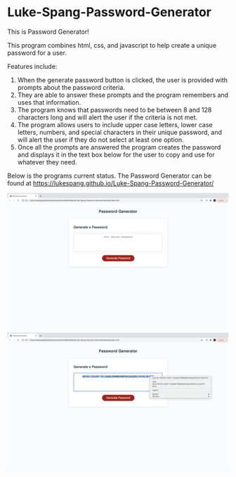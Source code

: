 # Luke-Spang-Password-Generator

This is Password Generator! 

This program combines html, css, and javascript to help create a unique password for a user.

Features include:

1. When the generate password button is clicked, the user is provided with prompts about the password criteria.
2. They are able to answer these prompts and the program remembers and uses that information.
3. The program knows that passwords need to be between 8 and 128 characters long and will alert the user if the criteria is not met.
4. The program allows users to include upper case letters, lower case letters, numbers, and special characters in their unique password, and will alert the user if they do not select at least one option.
5. Once all the prompts are answered the program creates the password and displays it in the text box below for the user to copy and use for whatever they need.

Below is the programs current status. 
The Password Generator can be found at https://lukespang.github.io/Luke-Spang-Password-Generator/

<img src="assets/images/screenshot1.png">
<img src="assets/images/screenshot2.png">